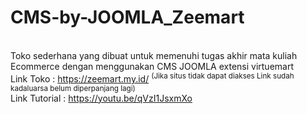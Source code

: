 # CMS-by-JOOMLA_Zeemart
<br>Toko sederhana yang dibuat untuk memenuhi tugas akhir mata kuliah Ecommerce dengan menggunakan CMS JOOMLA extensi virtuemart <br>
Link Toko : https://zeemart.my.id/ <sup>(Jika situs tidak dapat diakses Link sudah kadaluarsa belum diperpanjang lagi) </sup>
<br>Link Tutorial : https://youtu.be/qVzI1JsxmXo
